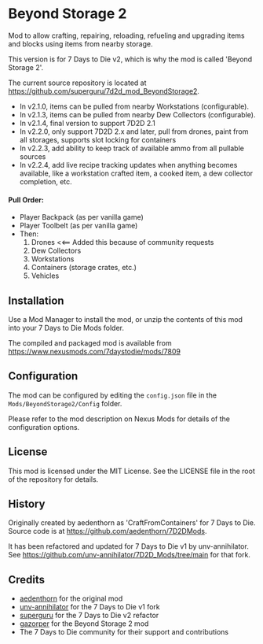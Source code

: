 # Beyond Storage 2

Mod to allow crafting, repairing, reloading, refueling and upgrading items and blocks using items from nearby storage.  

This version is for 7 Days to Die v2, which is why the mod is called 'Beyond Storage 2'.

The current source repository is located at https://github.com/superguru/7d2d_mod_BeyondStorage2.

* In v2.1.0, items can be pulled from nearby Workstations (configurable).
* In v2.1.3, items can be pulled from nearby Dew Collectors (configurable).
* In v2.1.4, final version to support 7D2D 2.1
* In v2.2.0, only support 7D2D 2.x and later, pull from drones, paint from all storages, supports slot locking for containers
* In v2.2.3, add ability to keep track of available ammo from all pullable sources
* In v2.2.4, add live recipe tracking updates when anything becomes available, like a workstation crafted item, a cooked item, a dew collector completion, etc.

#### Pull Order:
  - Player Backpack (as per vanilla game)
  - Player Toolbelt (as per vanilla game)
  - Then:
    1. Drones <<== Added this because of community requests
    2. Dew Collectors
    3. Workstations
    4. Containers (storage crates, etc.)
    5. Vehicles

## Installation

Use a Mod Manager to install the mod, or unzip the contents of this mod into your 7 Days to Die Mods folder.

The compiled and packaged mod is available from https://www.nexusmods.com/7daystodie/mods/7809

## Configuration

The mod can be configured by editing the `config.json` file in the `Mods/BeyondStorage2/Config` folder.

Please refer to the mod description on Nexus Mods for details of the configuration options.

## License
This mod is licensed under the MIT License. See the LICENSE file in the root of the repository for details.

## History

Originally created by aedenthorn as 'CraftFromContainers' for 7 Days to Die. Source code is at https://github.com/aedenthorn/7D2DMods.

It has been refactored and updated for 7 Days to Die v1 by unv-annihilator. See https://github.com/unv-annihilator/7D2D_Mods/tree/main for that fork.


## Credits
- [aedenthorn](https://github.com/aedenthorn) for the original mod
- [unv-annihilator](https://github.com/unv-annihilator) for the 7 Days to Die v1 fork
- [superguru](https://github.com/superguru) for the 7 Days to Die v2 refactor
- [gazorper](https://next.nexusmods.com/profile/gazorper/mods) for the Beyond Storage 2 mod
- The 7 Days to Die community for their support and contributions



